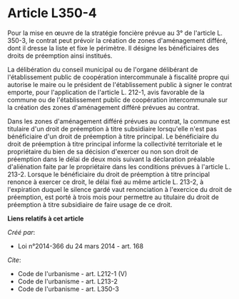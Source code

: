 # Article L350-4

Pour la mise en œuvre de la stratégie foncière prévue au 3° de l'article L. 350-3, le contrat peut prévoir la création de
zones d'aménagement différé, dont il dresse la liste et fixe le périmètre. Il désigne les bénéficiaires des droits de
préemption ainsi institués. 

La délibération du conseil municipal ou de l'organe délibérant de l'établissement public de coopération intercommunale à
fiscalité propre qui autorise le maire ou le président de l'établissement public à signer le contrat emporte, pour
l'application de l'article L. 212-1, avis favorable de la commune ou de l'établissement public de coopération intercommunale
sur la création des zones d'aménagement différé prévues au contrat. 

Dans les zones d'aménagement différé prévues au contrat, la commune est titulaire d'un droit de préemption à titre
subsidiaire lorsqu'elle n'est pas bénéficiaire d'un droit de préemption à titre principal. Le bénéficiaire du droit de
préemption à titre principal informe la collectivité territoriale et le propriétaire du bien de sa décision d'exercer ou non
son droit de préemption dans le délai de deux mois suivant la déclaration préalable d'aliénation faite par le propriétaire
dans les conditions prévues à l'article L. 213-2. Lorsque le bénéficiaire du droit de préemption à titre principal renonce à
exercer ce droit, le délai fixé au même article L. 213-2, à l'expiration duquel le silence gardé vaut renonciation à
l'exercice du droit de préemption, est porté à trois mois pour permettre au titulaire du droit de préemption à titre
subsidiaire de faire usage de ce droit.

**Liens relatifs à cet article**

_Créé par_:

  - Loi n°2014-366 du 24 mars 2014 - art. 168

_Cite_:

  - Code de l'urbanisme - art. L212-1 (V)
  - Code de l'urbanisme - art. L213-2
  - Code de l'urbanisme - art. L350-3
